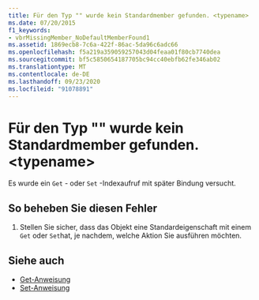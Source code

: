 ```yaml
---
title: Für den Typ "" wurde kein Standardmember gefunden. <typename>
ms.date: 07/20/2015
f1_keywords:
- vbrMissingMember_NoDefaultMemberFound1
ms.assetid: 1869ecb8-7c6a-422f-86ac-5da96c6adc66
ms.openlocfilehash: f5a219a359059257043d04feaa01f80cb7740dea
ms.sourcegitcommit: bf5c5850654187705bc94cc40ebfb62fe346ab02
ms.translationtype: MT
ms.contentlocale: de-DE
ms.lasthandoff: 09/23/2020
ms.locfileid: "91078891"
---
```

# <a name="no-default-member-found-for-type-typename"></a>Für den Typ "" wurde kein Standardmember gefunden. \<typename>

Es wurde ein `Get` - oder `Set` -Indexaufruf mit später Bindung versucht.  
  
## <a name="to-correct-this-error"></a>So beheben Sie diesen Fehler  
  
1. Stellen Sie sicher, dass das Objekt eine Standardeigenschaft mit einem `Get` oder `Set`hat, je nachdem, welche Aktion Sie ausführen möchten.  
  
## <a name="see-also"></a>Siehe auch

- [Get-Anweisung](../language-reference/statements/get-statement.md)
- [Set-Anweisung](../language-reference/statements/set-statement.md)
